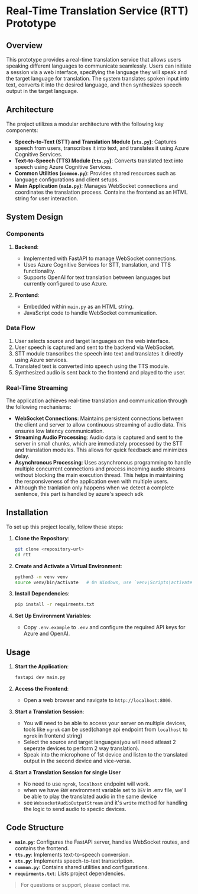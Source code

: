 
# Real-Time Translation Service (RTT) Prototype

## Overview

This prototype provides a real-time translation service that allows users speaking different languages to communicate seamlessly. Users can initiate a session via a web interface, specifying the language they will speak and the target language for translation. The system translates spoken input into text, converts it into the desired language, and then synthesizes speech output in the target language.

## Architecture

The project utilizes a modular architecture with the following key components:

- **Speech-to-Text (STT) and Translation Module (`sts.py`)**: Captures speech from users, transcribes it into text, and translates it using Azure Cognitive Services.
- **Text-to-Speech (TTS) Module (`tts.py`)**: Converts translated text into speech using Azure Cognitive Services.
- **Common Utilities (`common.py`)**: Provides shared resources such as language configurations and client setups.
- **Main Application (`main.py`)**: Manages WebSocket connections and coordinates the translation process. Contains the frontend as an HTML string for user interaction.

## System Design

### Components

1. **Backend**: 
   - Implemented with FastAPI to manage WebSocket connections.
   - Uses Azure Cognitive Services for STT, translation, and TTS functionality.
   - Supports OpenAI for text translation between languages but currently configured to use Azure.

2. **Frontend**:
   - Embedded within `main.py` as an HTML string.
   - JavaScript code to handle WebSocket communication.

### Data Flow

1. User selects source and target languages on the web interface.
2. User speech is captured and sent to the backend via WebSocket.
3. STT module transcribes the speech into text and translates it directly using Azure services.
4. Translated text is converted into speech using the TTS module.
5. Synthesized audio is sent back to the frontend and played to the user.

### Real-Time Streaming

The application achieves real-time translation and communication through the following mechanisms:

- **WebSocket Connections**: Maintains persistent connections between the client and server to allow continuous streaming of audio data. This ensures low latency communication.
- **Streaming Audio Processing**: Audio data is captured and sent to the server in small chunks, which are immediately processed by the STT and translation modules. This allows for quick feedback and minimizes delay.
- **Asynchronous Processing**: Uses asynchronous programming to handle multiple concurrent connections and process incoming audio streams without blocking the main execution thread. This helps in maintaining the responsiveness of the application even with multiple users.
- Although the tranlation only happens when we detect a complete sentence, this part is handled by azure's speech sdk

## Installation

To set up this project locally, follow these steps:

1. **Clone the Repository**:
   ```bash
   git clone <repository-url>
   cd rtt
   ```

2. **Create and Activate a Virtual Environment**:
   ```bash
   python3 -m venv venv
   source venv/bin/activate   # On Windows, use `venv\Scripts\activate`
   ```

3. **Install Dependencies**:
   ```bash
   pip install -r requirments.txt
   ```

4. **Set Up Environment Variables**:
   - Copy `.env.example` to `.env` and configure the required API keys for Azure and OpenAI.

## Usage

1. **Start the Application**:
   ```bash
   fastapi dev main.py
   ```

2. **Access the Frontend**:
   - Open a web browser and navigate to `http://localhost:8000`.

3. **Start a Translation Session**:
   - You will need to be able to access your server on multiple devices, tools like `ngrok` can be used(change api endpoint from `localhost` to `ngrok` in frontend string)
   - Select the source and target languages(you will need atleast 2 seperate devices to perform 2 way translation).
   - Speak into the microphone of 1st device and listen to the translated output in the second device and vice-versa.

4. **Start a Translation Session for single User**
   - No need to use `ngrok`, `localhost` endpoint will work.
   - when we have `ENV` environment variable set to `DEV` in .env file, we'll be able to play the translated audio in the same device
   - see `WebsocketAudioOutputStream` and it's `write` method for handling the logic to send audio to speciic devices.

## Code Structure

- **`main.py`**: Configures the FastAPI server, handles WebSocket routes, and contains the frontend.
- **`tts.py`**: Implements text-to-speech conversion.
- **`sts.py`**: Implements speech-to-text transcription.
- **`common.py`**: Contains shared utilities and configurations.
- **`requirments.txt`**: Lists project dependencies.

>For questions or support, please contact me.
